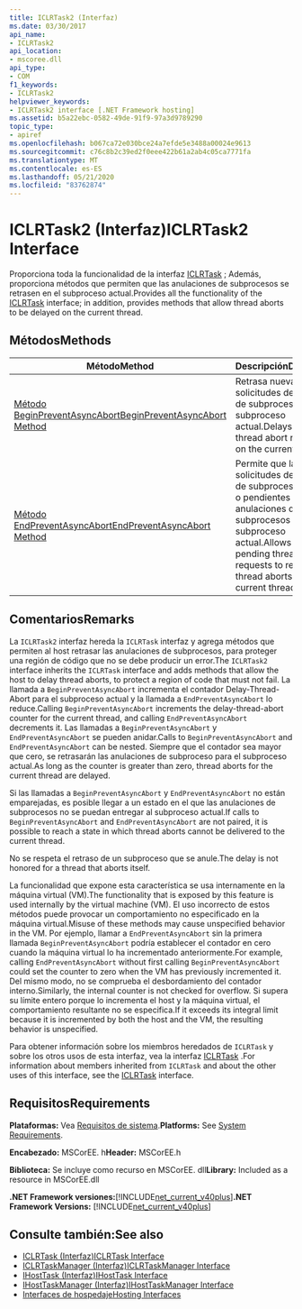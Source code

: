 ```yaml
---
title: ICLRTask2 (Interfaz)
ms.date: 03/30/2017
api_name:
- ICLRTask2
api_location:
- mscoree.dll
api_type:
- COM
f1_keywords:
- ICLRTask2
helpviewer_keywords:
- ICLRTask2 interface [.NET Framework hosting]
ms.assetid: b5a22ebc-0582-49de-91f9-97a3d9789290
topic_type:
- apiref
ms.openlocfilehash: b067ca72e030bce24a7efde5e3488a00024e9613
ms.sourcegitcommit: c76c8b2c39ed2f0eee422b61a2ab4c05ca7771fa
ms.translationtype: MT
ms.contentlocale: es-ES
ms.lasthandoff: 05/21/2020
ms.locfileid: "83762874"
---
```

# <a name="iclrtask2-interface"></a><span data-ttu-id="d74f2-102">ICLRTask2 (Interfaz)</span><span class="sxs-lookup"><span data-stu-id="d74f2-102">ICLRTask2 Interface</span></span>
<span data-ttu-id="d74f2-103">Proporciona toda la funcionalidad de la interfaz [ICLRTask](iclrtask-interface.md) ; Además, proporciona métodos que permiten que las anulaciones de subprocesos se retrasen en el subproceso actual.</span><span class="sxs-lookup"><span data-stu-id="d74f2-103">Provides all the functionality of the [ICLRTask](iclrtask-interface.md) interface; in addition, provides methods that allow thread aborts to be delayed on the current thread.</span></span>  
  
## <a name="methods"></a><span data-ttu-id="d74f2-104">Métodos</span><span class="sxs-lookup"><span data-stu-id="d74f2-104">Methods</span></span>  
  
|<span data-ttu-id="d74f2-105">Método</span><span class="sxs-lookup"><span data-stu-id="d74f2-105">Method</span></span>|<span data-ttu-id="d74f2-106">Descripción</span><span class="sxs-lookup"><span data-stu-id="d74f2-106">Description</span></span>|  
|------------|-----------------|  
|[<span data-ttu-id="d74f2-107">Método BeginPreventAsyncAbort</span><span class="sxs-lookup"><span data-stu-id="d74f2-107">BeginPreventAsyncAbort Method</span></span>](iclrtask2-beginpreventasyncabort-method.md)|<span data-ttu-id="d74f2-108">Retrasa nuevas solicitudes de anulación de subprocesos en el subproceso actual.</span><span class="sxs-lookup"><span data-stu-id="d74f2-108">Delays new thread abort requests on the current thread.</span></span>|  
|[<span data-ttu-id="d74f2-109">Método EndPreventAsyncAbort</span><span class="sxs-lookup"><span data-stu-id="d74f2-109">EndPreventAsyncAbort Method</span></span>](iclrtask2-endpreventasyncabort-method.md)|<span data-ttu-id="d74f2-110">Permite que las solicitudes de anulación de subprocesos nuevas o pendientes produzcan anulaciones de subprocesos en el subproceso actual.</span><span class="sxs-lookup"><span data-stu-id="d74f2-110">Allows new or pending thread abort requests to result in thread aborts on the current thread.</span></span>|  
  
## <a name="remarks"></a><span data-ttu-id="d74f2-111">Comentarios</span><span class="sxs-lookup"><span data-stu-id="d74f2-111">Remarks</span></span>  
 <span data-ttu-id="d74f2-112">La `ICLRTask2` interfaz hereda la `ICLRTask` interfaz y agrega métodos que permiten al host retrasar las anulaciones de subprocesos, para proteger una región de código que no se debe producir un error.</span><span class="sxs-lookup"><span data-stu-id="d74f2-112">The `ICLRTask2` interface inherits the `ICLRTask` interface and adds methods that allow the host to delay thread aborts, to protect a region of code that must not fail.</span></span> <span data-ttu-id="d74f2-113">La llamada a `BeginPreventAsyncAbort` incrementa el contador Delay-Thread-Abort para el subproceso actual y la llamada a `EndPreventAsyncAbort` lo reduce.</span><span class="sxs-lookup"><span data-stu-id="d74f2-113">Calling `BeginPreventAsyncAbort` increments the delay-thread-abort counter for the current thread, and calling `EndPreventAsyncAbort` decrements it.</span></span> <span data-ttu-id="d74f2-114">Las llamadas a `BeginPreventAsyncAbort` y `EndPreventAsyncAbort` se pueden anidar.</span><span class="sxs-lookup"><span data-stu-id="d74f2-114">Calls to `BeginPreventAsyncAbort` and `EndPreventAsyncAbort` can be nested.</span></span> <span data-ttu-id="d74f2-115">Siempre que el contador sea mayor que cero, se retrasarán las anulaciones de subproceso para el subproceso actual.</span><span class="sxs-lookup"><span data-stu-id="d74f2-115">As long as the counter is greater than zero, thread aborts for the current thread are delayed.</span></span>  
  
 <span data-ttu-id="d74f2-116">Si las llamadas a `BeginPreventAsyncAbort` y `EndPreventAsyncAbort` no están emparejadas, es posible llegar a un estado en el que las anulaciones de subprocesos no se puedan entregar al subproceso actual.</span><span class="sxs-lookup"><span data-stu-id="d74f2-116">If calls to `BeginPreventAsyncAbort` and `EndPreventAsyncAbort` are not paired, it is possible to reach a state in which thread aborts cannot be delivered to the current thread.</span></span>  
  
 <span data-ttu-id="d74f2-117">No se respeta el retraso de un subproceso que se anule.</span><span class="sxs-lookup"><span data-stu-id="d74f2-117">The delay is not honored for a thread that aborts itself.</span></span>  
  
 <span data-ttu-id="d74f2-118">La funcionalidad que expone esta característica se usa internamente en la máquina virtual (VM).</span><span class="sxs-lookup"><span data-stu-id="d74f2-118">The functionality that is exposed by this feature is used internally by the virtual machine (VM).</span></span> <span data-ttu-id="d74f2-119">El uso incorrecto de estos métodos puede provocar un comportamiento no especificado en la máquina virtual.</span><span class="sxs-lookup"><span data-stu-id="d74f2-119">Misuse of these methods may cause unspecified behavior in the VM.</span></span> <span data-ttu-id="d74f2-120">Por ejemplo, llamar a `EndPreventAsyncAbort` sin la primera llamada `BeginPreventAsyncAbort` podría establecer el contador en cero cuando la máquina virtual lo ha incrementado anteriormente.</span><span class="sxs-lookup"><span data-stu-id="d74f2-120">For example, calling `EndPreventAsyncAbort` without first calling `BeginPreventAsyncAbort` could set the counter to zero when the VM has previously incremented it.</span></span> <span data-ttu-id="d74f2-121">Del mismo modo, no se comprueba el desbordamiento del contador interno.</span><span class="sxs-lookup"><span data-stu-id="d74f2-121">Similarly, the internal counter is not checked for overflow.</span></span> <span data-ttu-id="d74f2-122">Si supera su límite entero porque lo incrementa el host y la máquina virtual, el comportamiento resultante no se especifica.</span><span class="sxs-lookup"><span data-stu-id="d74f2-122">If it exceeds its integral limit because it is incremented by both the host and the VM, the resulting behavior is unspecified.</span></span>  
  
 <span data-ttu-id="d74f2-123">Para obtener información sobre los miembros heredados de `ICLRTask` y sobre los otros usos de esta interfaz, vea la interfaz [ICLRTask](iclrtask-interface.md) .</span><span class="sxs-lookup"><span data-stu-id="d74f2-123">For information about members inherited from `ICLRTask` and about the other uses of this interface, see the [ICLRTask](iclrtask-interface.md) interface.</span></span>  
  
## <a name="requirements"></a><span data-ttu-id="d74f2-124">Requisitos</span><span class="sxs-lookup"><span data-stu-id="d74f2-124">Requirements</span></span>  
 <span data-ttu-id="d74f2-125">**Plataformas:** Vea [Requisitos de sistema](../../get-started/system-requirements.md).</span><span class="sxs-lookup"><span data-stu-id="d74f2-125">**Platforms:** See [System Requirements](../../get-started/system-requirements.md).</span></span>  
  
 <span data-ttu-id="d74f2-126">**Encabezado:** MSCorEE. h</span><span class="sxs-lookup"><span data-stu-id="d74f2-126">**Header:** MSCorEE.h</span></span>  
  
 <span data-ttu-id="d74f2-127">**Biblioteca:** Se incluye como recurso en MSCorEE. dll</span><span class="sxs-lookup"><span data-stu-id="d74f2-127">**Library:** Included as a resource in MSCorEE.dll</span></span>  
  
 <span data-ttu-id="d74f2-128">**.NET Framework versiones:**[!INCLUDE[net_current_v40plus](../../../../includes/net-current-v40plus-md.md)]</span><span class="sxs-lookup"><span data-stu-id="d74f2-128">**.NET Framework Versions:** [!INCLUDE[net_current_v40plus](../../../../includes/net-current-v40plus-md.md)]</span></span>  
  
## <a name="see-also"></a><span data-ttu-id="d74f2-129">Consulte también:</span><span class="sxs-lookup"><span data-stu-id="d74f2-129">See also</span></span>

- [<span data-ttu-id="d74f2-130">ICLRTask (Interfaz)</span><span class="sxs-lookup"><span data-stu-id="d74f2-130">ICLRTask Interface</span></span>](iclrtask-interface.md)
- [<span data-ttu-id="d74f2-131">ICLRTaskManager (Interfaz)</span><span class="sxs-lookup"><span data-stu-id="d74f2-131">ICLRTaskManager Interface</span></span>](iclrtaskmanager-interface.md)
- [<span data-ttu-id="d74f2-132">IHostTask (Interfaz)</span><span class="sxs-lookup"><span data-stu-id="d74f2-132">IHostTask Interface</span></span>](ihosttask-interface.md)
- [<span data-ttu-id="d74f2-133">IHostTaskManager (Interfaz)</span><span class="sxs-lookup"><span data-stu-id="d74f2-133">IHostTaskManager Interface</span></span>](ihosttaskmanager-interface.md)
- [<span data-ttu-id="d74f2-134">Interfaces de hospedaje</span><span class="sxs-lookup"><span data-stu-id="d74f2-134">Hosting Interfaces</span></span>](hosting-interfaces.md)
